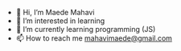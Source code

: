 - 👋 Hi, I’m Maede Mahavi
- 👀 I’m interested in learning
- 🌱 I’m currently learning programming (JS)
- 📫 How to reach me mahavimaede@gmail.com

<!---
MaedeMHV/MaedeMHV is a ✨ special ✨ repository because its `README.md` (this file) appears on your GitHub profile.
You can click the Preview link to take a look at your changes.
--->
